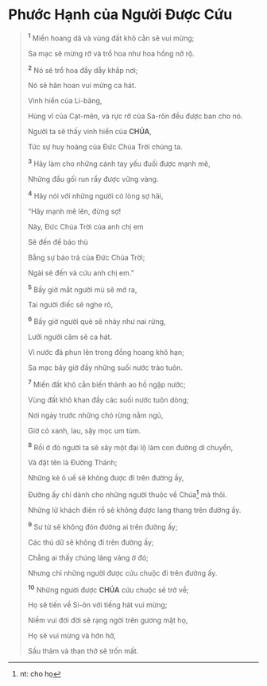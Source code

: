 # Phước Hạnh của Người Được Cứu

> <sup><b>1</b></sup> Miền hoang dã và vùng đất khô cằn sẽ vui mừng;
>
> Sa mạc sẽ mừng rỡ và trổ hoa như hoa hồng nở rộ.
>
> <sup><b>2</b></sup> Nó sẽ trổ hoa đầy dẫy khắp nơi;
>
> Nó sẽ hân hoan vui mừng ca hát.
>
> Vinh hiển của Li-băng,
>
> Hùng vĩ của Cạt-mên, và rực rỡ của Sa-rôn đều được ban cho nó.
>
> Người ta sẽ thấy vinh hiển của **CHÚA**,
>
> Tức sự huy hoàng của Đức Chúa Trời chúng ta.
>
> <sup><b>3</b></sup> Hãy làm cho những cánh tay yếu đuối được mạnh mẽ,
>
> Những đầu gối run rẩy được vững vàng.
>
> <sup><b>4</b></sup> Hãy nói với những người có lòng sợ hãi,
>
> “Hãy mạnh mẽ lên, đừng sợ!
>
> Này, Đức Chúa Trời của anh chị em
>
> Sẽ đến để báo thù
>
> Bằng sự báo trả của Đức Chúa Trời;
>
> Ngài sẽ đến và cứu anh chị em.”
>
> <sup><b>5</b></sup> Bấy giờ mắt người mù sẽ mở ra,
>
> Tai người điếc sẽ nghe rõ,
>
> <sup><b>6</b></sup> Bấy giờ người què sẽ nhảy như nai rừng,
>
> Lưỡi người câm sẽ ca hát.
>
> Vì nước đã phun lên trong đồng hoang khô hạn;
>
> Sa mạc bây giờ đầy những suối nước trào tuôn.
>
> <sup><b>7</b></sup> Miền đất khô cằn biến thành ao hồ ngập nước;
>
> Vùng đất khô khan đầy các suối nước tuôn dòng;
>
> Nơi ngày trước những chó rừng nằm ngủ,
>
> Giờ cỏ xanh, lau, sậy mọc um tùm.
>
> <sup><b>8</b></sup> Rồi ở đó người ta sẽ xây một đại lộ làm con đường di chuyển,
>
> Và đặt tên là Đường Thánh;
>
> Những kẻ ô uế sẽ không được đi trên đường ấy,
>
> Đường ấy chỉ dành cho những người thuộc về Chúa[^1-a00af68d-9ae9-48b0-921e-2651275576f7] mà thôi.
>
> Những lữ khách điên rồ sẽ không được lang thang trên đường ấy.
>
> <sup><b>9</b></sup> Sư tử sẽ không đón đường ai trên đường ấy;
>
> Các thú dữ sẽ không đi trên đường ấy;
>
> Chẳng ai thấy chúng lảng vảng ở đó;
>
> Nhưng chỉ những người được cứu chuộc đi trên đường ấy.
>
> <sup><b>10</b></sup> Những người được **CHÚA** cứu chuộc sẽ trở về;
>
> Họ sẽ tiến về Si-ôn với tiếng hát vui mừng;
>
> Niềm vui đời đời sẽ rạng ngời trên gương mặt họ,
>
> Họ sẽ vui mừng và hớn hở,
>
> Sầu thảm và than thở sẽ trốn mất.

[^1-a00af68d-9ae9-48b0-921e-2651275576f7]: nt: cho họ
